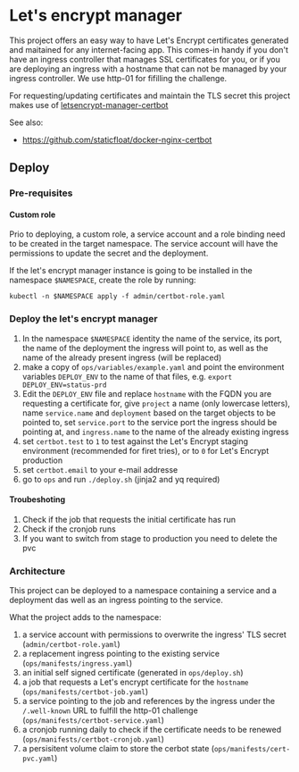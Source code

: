 # Let's encrypt manager

This project offers an easy way to have Let's Encrypt certificates generated and maitained for any internet-facing app. This comes-in handy if you don't have an ingress controller that manages SSL certificates for you, or if you are deploying an ingress with a hostname that can not be managed by your ingress controller.
We use http-01 for fifilling the challenge.

For requesting/updating certificates and maintain the TLS secret this project makes use of [letsencrypt-manager-certbot](https://github.com/asksven/letsencrypt-manager-certbot)

See also:
- https://github.com/staticfloat/docker-nginx-certbot

## Deploy

### Pre-requisites

#### Custom role

Prio to deploying, a custom role, a service account and a role binding need to be created in the target namespace. The service account will have the permissions to update the secret and the deployment.

If the let's encrypt manager instance is going to be installed in the namespace `$NAMESPACE`, create the role by running:

```
kubectl -n $NAMESPACE apply -f admin/certbot-role.yaml

```
### Deploy the let's encrypt manager

1. In the namespace `$NAMESPACE` identity the name of the service, its port, the name of the deployment the ingress will point to, as well as the name of the already present ingress (will be replaced) 
1. make a copy of `ops/variables/example.yaml` and point the environment variables `DEPLOY_ENV` to the name of that files, e.g. `export DEPLOY_ENV=status-prd`
1. Edit the `DEPLOY_ENV` file and replace `hostname` with the FQDN you are requesting a certificate for, give `project` a name (only lowercase letters), name `service.name` and `deployment` based on the target objects to be pointed to, set `service.port` to the service port the ingress should be pointing at, and `ingress.name` to the name of the already existing ingress
1. set `certbot.test` to `1` to test against the Let's Encrypt staging environment (recommended for firet tries), or to `0` for Let's Encrypt production
1. set `certbot.email` to your e-mail addresse
1. go to `ops` and run `./deploy.sh` (jinja2 and yq required)

#### Troubeshoting

1. Check if the job that requests the initial certificate has run
1. Check if the cronjob runs
1. If you want to switch from stage to production you need to delete the pvc 

### Architecture

This project can be deployed to a namespace containing a service and a deployment das well as an ingress pointing to the service.

What the project adds to the namespace:

1. a service account with permissions to overwrite the ingress' TLS secret (`admin/certbot-role.yaml`)
1. a replacement ingress pointing to the existing service (`ops/manifests/ingress.yaml`)
1. an initial self signed certificate (generated in `ops/deploy.sh`)
1. a job that requests a Let's encrypt certificate for the `hostname` (`ops/manifests/certbot-job.yaml`)
1. a service pointing to the job and references by the ingress under the `/.well-known` URL to fulfill the http-01 challenge (`ops/manifests/certbot-service.yaml`) 
1. a cronjob running daily to check if the certificate needs to be renewed (`ops/manifests/certbot-cronjob.yaml`)
1. a persisitent volume claim to store the cerbot state (`ops/manifests/cert-pvc.yaml`)
